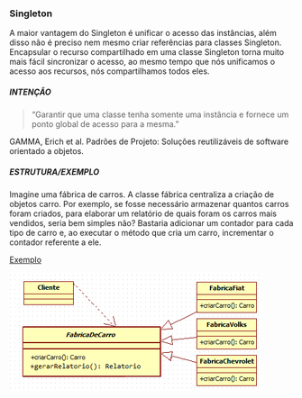 ### Singleton

A maior vantagem do Singleton é unificar o acesso das instâncias, além disso  não é preciso nem mesmo criar referências para classes Singleton. Encapsular o recurso compartilhado em uma classe Singleton torna muito mais fácil sincronizar o acesso, ao mesmo tempo que nós unificamos o acesso aos recursos, nós compartilhamos todos eles.

##### INTENÇÃO

>“Garantir que uma classe tenha somente uma instância e fornece um ponto global de acesso para a mesma.”  

GAMMA, Erich et al. Padrões de Projeto: Soluções reutilizáveis de software orientado a objetos.

##### ESTRUTURA/EXEMPLO

Imagine uma fábrica de carros. A classe fábrica centraliza a criação de objetos carro. Por exemplo, se fosse necessário armazenar quantos carros foram criados, para elaborar um relatório de quais foram os carros mais vendidos, seria bem simples não? Bastaria adicionar um contador para cada tipo de carro e, ao executar o método que cria um carro, incrementar o contador referente a ele.

[Exemplo](https://bit.ly/33PEogz)

![singleton](singleton.png)